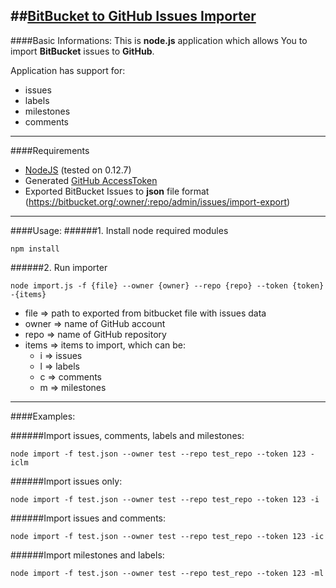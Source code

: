 ##[BitBucket to GitHub Issues Importer](http://qarles.github.io/bitbucket-to-github-issues-importer/)
---
####Basic Informations:
This is **node.js** application which allows You to import **BitBucket** issues to **GitHub**.

Application has support for:

- issues
- labels
- milestones
- comments

---
####Requirements
- [NodeJS](https://nodejs.org) (tested on 0.12.7)
- Generated [GitHub AccessToken](https://github.com/settings/tokens)
- Exported BitBucket Issues to **json** file format (https://bitbucket.org/:owner/:repo/admin/issues/import-export)

---
####Usage:
######1. Install node required modules
```
npm install
```

######2. Run importer
```
node import.js -f {file} --owner {owner} --repo {repo} --token {token} -{items}
```

- file => path to exported from bitbucket file with issues data
- owner => name of GitHub account
- repo => name of GitHub repository
- items => items to import, which can be:
    - i => issues
    - l => labels
    - c => comments
    - m => milestones
  
---
####Examples:

######Import issues, comments, labels and milestones:
```
node import -f test.json --owner test --repo test_repo --token 123 -iclm
```

######Import issues only:
```
node import -f test.json --owner test --repo test_repo --token 123 -i
```

######Import issues and comments:
```
node import -f test.json --owner test --repo test_repo --token 123 -ic
```

######Import milestones and labels:
```
node import -f test.json --owner test --repo test_repo --token 123 -ml
```
